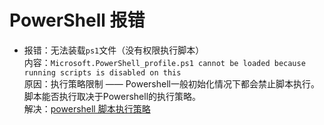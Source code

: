 # PowerShell 报错
- 报错：无法装载`ps1`文件（没有权限执行脚本）  
  内容：`Microsoft.PowerShell_profile.ps1 cannot be loaded because running scripts is disabled on this`  
  原因：执行策略限制 —— Powershell一般初始化情况下都会禁止脚本执行。脚本能否执行取决于Powershell的执行策略。   
  解决：[powershell 脚本执行策略](https://github.com/BoyanHou/Boyan-Hou-Software-Engineering-Notebook/blob/master/Windows/PowerShell/PowerShell%20%E8%84%9A%E6%9C%AC.md)
  
